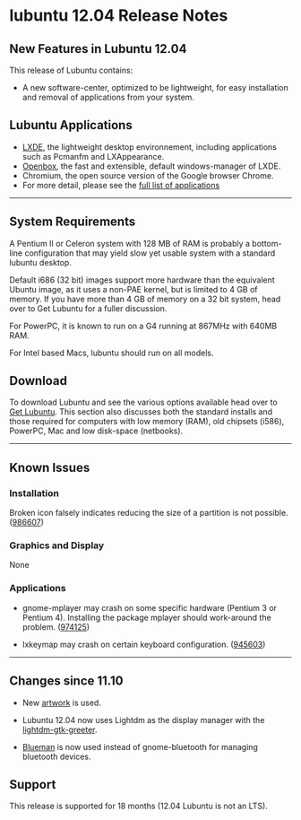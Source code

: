 # lubuntu 12.04 Release Notes

## New Features in Lubuntu 12.04

This release of Lubuntu contains:

- A new software-center, optimized to be lightweight, for easy installation and removal of applications from your system.

## Lubuntu Applications
* [LXDE](http://lxde.org), the lightweight desktop environnement, including applications such as Pcmanfm and LXAppearance.
* [Openbox](http://openbox.org), the fast and extensible, default windows-manager of LXDE.
* Chromium, the open source version of the Google browser Chrome.
* For more detail, please see the [full list of applications](https://wiki.ubuntu.com/Lubuntu/Applications)
<hr>

## System Requirements
A Pentium II or Celeron system with 128 MB of RAM is probably a bottom-line configuration that may yield slow yet usable system with a standard lubuntu desktop.

Default i686 (32 bit) images support more hardware than the equivalent Ubuntu image, as it uses a non-PAE kernel, but is limited to 4 GB of memory. If you have more than 4 GB of memory on a 32 bit system, head over to Get Lubuntu for a fuller discussion.

For PowerPC, it is known to run on a G4 running at 867MHz with 640MB RAM.

For Intel based Macs, lubuntu should run on all models.

## Download
To download Lubuntu and see the various options available head over to [Get Lubuntu](lubuntu1204_downloads.md). This section also discusses both the standard installs and those required for computers with low memory (RAM), old chipsets (i586), PowerPC, Mac and low disk-space (netbooks).

<hr>

## Known Issues

### Installation

Broken icon falsely indicates reducing the size of a partition is not possible. ([986607](https://bugs.launchpad.net/bugs/986607))

### Graphics and Display

None

### Applications

- gnome-mplayer may crash on some specific hardware (Pentium 3 or Pentium 4). Installing the package mplayer should work-around the problem. ([974125](https://bugs.launchpad.net/bugs/974125))

- lxkeymap may crash on certain keyboard configuration. ([945603](https://bugs.launchpad.net/bugs/945603))
<hr>

## Changes since 11.10

- New [artwork](http://packages.ubuntu.com/precise/lubuntu-artwork) is used.

- Lubuntu 12.04 now uses Lightdm as the display manager with the [lightdm-gtk-greeter](http://packages.ubuntu.com/precise/lightdm-gtk-greeter).

- [Blueman](http://packages.ubuntu.com/precise/blueman) is now used instead of gnome-bluetooth for managing bluetooth devices.

## Support
This release is supported for 18 months (12.04 Lubuntu is not an LTS).
<br>
